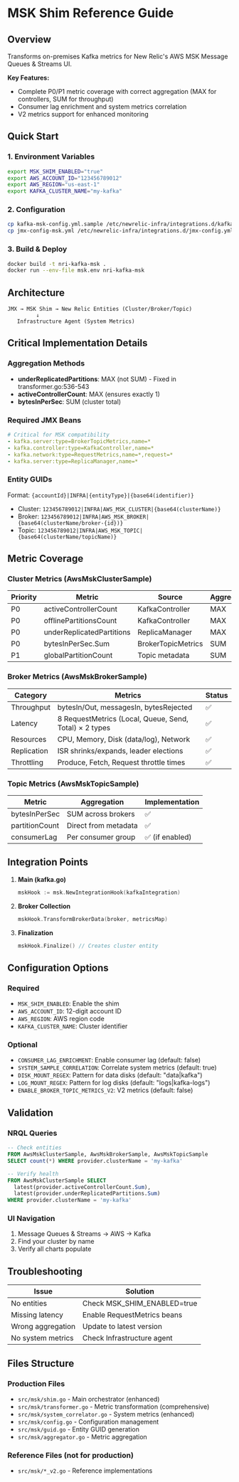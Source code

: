 # MSK Shim Reference Guide

## Overview

Transforms on-premises Kafka metrics for New Relic's AWS MSK Message Queues & Streams UI.

**Key Features:**
- Complete P0/P1 metric coverage with correct aggregation (MAX for controllers, SUM for throughput)
- Consumer lag enrichment and system metrics correlation
- V2 metrics support for enhanced monitoring

## Quick Start

### 1. Environment Variables
```bash
export MSK_SHIM_ENABLED="true"
export AWS_ACCOUNT_ID="123456789012"
export AWS_REGION="us-east-1"
export KAFKA_CLUSTER_NAME="my-kafka"
```

### 2. Configuration
```bash
cp kafka-msk-config.yml.sample /etc/newrelic-infra/integrations.d/kafka-config.yml
cp jmx-config-msk.yml /etc/newrelic-infra/integrations.d/jmx-config.yml
```

### 3. Build & Deploy
```bash
docker build -t nri-kafka-msk .
docker run --env-file msk.env nri-kafka-msk
```

## Architecture

```
JMX → MSK Shim → New Relic Entities (Cluster/Broker/Topic)
         ↓
   Infrastructure Agent (System Metrics)
```

## Critical Implementation Details

### Aggregation Methods
- **underReplicatedPartitions**: MAX (not SUM) - Fixed in transformer.go:536-543
- **activeControllerCount**: MAX (ensures exactly 1)
- **bytesInPerSec**: SUM (cluster total)

### Required JMX Beans
```yaml
# Critical for MSK compatibility
- kafka.server:type=BrokerTopicMetrics,name=*
- kafka.controller:type=KafkaController,name=*
- kafka.network:type=RequestMetrics,name=*,request=*
- kafka.server:type=ReplicaManager,name=*
```

### Entity GUIDs
Format: `{accountId}|INFRA|{entityType}|{base64(identifier)}`
- Cluster: `123456789012|INFRA|AWS_MSK_CLUSTER|{base64(clusterName)}`
- Broker: `123456789012|INFRA|AWS_MSK_BROKER|{base64(clusterName/broker-{id})}`
- Topic: `123456789012|INFRA|AWS_MSK_TOPIC|{base64(clusterName/topicName)}`

## Metric Coverage

### Cluster Metrics (AwsMskClusterSample)
| Priority | Metric | Source | Aggregation |
|----------|--------|--------|-------------|
| P0 | activeControllerCount | KafkaController | MAX |
| P0 | offlinePartitionsCount | KafkaController | MAX |
| P0 | underReplicatedPartitions | ReplicaManager | MAX |
| P0 | bytesInPerSec.Sum | BrokerTopicMetrics | SUM |
| P1 | globalPartitionCount | Topic metadata | SUM |

### Broker Metrics (AwsMskBrokerSample)
| Category | Metrics | Status |
|----------|---------|--------|
| Throughput | bytesIn/Out, messagesIn, bytesRejected | ✅ |
| Latency | 8 RequestMetrics (Local, Queue, Send, Total) × 2 types | ✅ |
| Resources | CPU, Memory, Disk (data/log), Network | ✅ |
| Replication | ISR shrinks/expands, leader elections | ✅ |
| Throttling | Produce, Fetch, Request throttle times | ✅ |

### Topic Metrics (AwsMskTopicSample)
| Metric | Aggregation | Implementation |
|--------|-------------|----------------|
| bytesInPerSec | SUM across brokers | ✅ |
| partitionCount | Direct from metadata | ✅ |
| consumerLag | Per consumer group | ✅ (if enabled) |

## Integration Points

1. **Main (kafka.go)**
   ```go
   mskHook := msk.NewIntegrationHook(kafkaIntegration)
   ```

2. **Broker Collection**
   ```go
   mskHook.TransformBrokerData(broker, metricsMap)
   ```

3. **Finalization**
   ```go
   mskHook.Finalize() // Creates cluster entity
   ```

## Configuration Options

### Required
- `MSK_SHIM_ENABLED`: Enable the shim
- `AWS_ACCOUNT_ID`: 12-digit account ID
- `AWS_REGION`: AWS region code
- `KAFKA_CLUSTER_NAME`: Cluster identifier

### Optional
- `CONSUMER_LAG_ENRICHMENT`: Enable consumer lag (default: false)
- `SYSTEM_SAMPLE_CORRELATION`: Correlate system metrics (default: true)
- `DISK_MOUNT_REGEX`: Pattern for data disks (default: "data|kafka")
- `LOG_MOUNT_REGEX`: Pattern for log disks (default: "logs|kafka-logs")
- `ENABLE_BROKER_TOPIC_METRICS_V2`: V2 metrics (default: false)

## Validation

### NRQL Queries
```sql
-- Check entities
FROM AwsMskClusterSample, AwsMskBrokerSample, AwsMskTopicSample
SELECT count(*) WHERE provider.clusterName = 'my-kafka'

-- Verify health
FROM AwsMskClusterSample SELECT 
  latest(provider.activeControllerCount.Sum),
  latest(provider.underReplicatedPartitions.Sum)
WHERE provider.clusterName = 'my-kafka'
```

### UI Navigation
1. Message Queues & Streams → AWS → Kafka
2. Find your cluster by name
3. Verify all charts populate

## Troubleshooting

| Issue | Solution |
|-------|----------|
| No entities | Check MSK_SHIM_ENABLED=true |
| Missing latency | Enable RequestMetrics beans |
| Wrong aggregation | Update to latest version |
| No system metrics | Check Infrastructure agent |

## Files Structure

### Production Files
- `src/msk/shim.go` - Main orchestrator (enhanced)
- `src/msk/transformer.go` - Metric transformation (comprehensive)
- `src/msk/system_correlator.go` - System metrics (enhanced)
- `src/msk/config.go` - Configuration management
- `src/msk/guid.go` - Entity GUID generation
- `src/msk/aggregator.go` - Metric aggregation

### Reference Files (not for production)
- `src/msk/*_v2.go` - Reference implementations